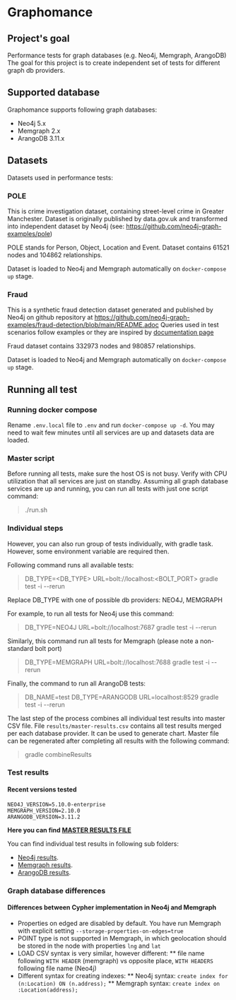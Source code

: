 # Graphomance


## Project's goal
Performance tests for graph databases (e.g. Neo4j, Memgraph, ArangoDB)
The goal for this project is to create independent set of tests for different graph db providers.

## Supported database
Graphomance supports following graph databases:
* Neo4j 5.x
* Memgraph 2.x 
* ArangoDB 3.11.x

## Datasets

Datasets used in performance tests:

### POLE

This is crime investigation dataset, containing street-level crime in Greater Manchester. Dataset is originally published by data.gov.uk and transformed into independent dataset by Neo4j (see: https://github.com/neo4j-graph-examples/pole) 

POLE stands for Person, Object, Location and Event. Dataset contains 61521 nodes and 104862 relationships.

Dataset is loaded to Neo4j and Memgraph automatically on `docker-compose up` stage.

### Fraud

This is a synthetic fraud detection dataset generated and published by Neo4j on github repository at https://github.com/neo4j-graph-examples/fraud-detection/blob/main/README.adoc
Queries used in test scenarios follow examples or they are inspired by [documentation page](https://github.com/neo4j-graph-examples/fraud-detection/blob/main/documentation/fraud-detection.adoc)

Fraud dataset contains 332973 nodes and 980857 relationships.

Dataset is loaded to Neo4j and Memgraph automatically on `docker-compose up` stage.


## Running all test

### Running docker compose
Rename `.env.local` file to `.env` and run `docker-compose up -d`. You may need to wait few minutes until all services are up and datasets data are loaded.

### Master script
Before running all tests, make sure the host OS is not busy. Verify with CPU utilization that all services are just on standby.
Assuming all graph database services are up and running, you can run all tests with just one script command:
> ./run.sh

### Individual steps

However, you can also run group of tests individually, with gradle task. However, some environment variable are required then. 

Following command runs all available tests:
> DB_TYPE=<DB_TYPE> URL=bolt://localhost:<BOLT_PORT> gradle test -i --rerun

Replace DB_TYPE with one of possible db providers: NEO4J, MEMGRAPH

For example, to run all tests for Neo4j use this command:
> DB_TYPE=NEO4J URL=bolt://localhost:7687 gradle test -i --rerun

Similarly, this command run all tests for Memgraph (please note a non-standard bolt port)
> DB_TYPE=MEMGRAPH URL=bolt://localhost:7688 gradle test -i --rerun

Finally, the command to run all ArangoDB tests:
> DB_NAME=test DB_TYPE=ARANGODB URL=localhost:8529 gradle test -i --rerun

The last step of the process combines all individual test results into master CSV file. File `results/master-results.csv` contains all test results merged per each database provider. It can be used to generate chart. Master file can be regenerated after completing all results with the following command:
> gradle combineResults

### Test results

#### Recent versions tested
```
NEO4J_VERSION=5.10.0-enterprise
MEMGRAPH_VERSION=2.10.0
ARANGODB_VERSION=3.11.2
```

**Here you can find [MASTER RESULTS FILE](results/master-results.csv)**

You can find individual test results in following sub folders:
* [Neo4j results](results/neo4j/).
* [Memgraph results](results/memgraph/).
* [ArangoDB results](results/arangodb/).


### Graph database differences

#### Differences between Cypher implementation in Neo4j and Memgraph 

* Properties on edged are disabled by default. You have run Memgraph with explicit setting `--storage-properties-on-edges=true`
* POINT type is not supported in Memgraph, in which geolocation should be stored in the node with properties `lng` and `lat`
* LOAD CSV syntax is very similar, however different:
** file name following `WITH HEADER` (memgraph) vs opposite place, `WITH HEADERS` following file name  (Neo4j)
* Different syntax for creating indexes:
** Neo4j syntax: `create index for (n:Location) ON (n.address);`
** Memgraph syntax: `create index on :Location(address);`
